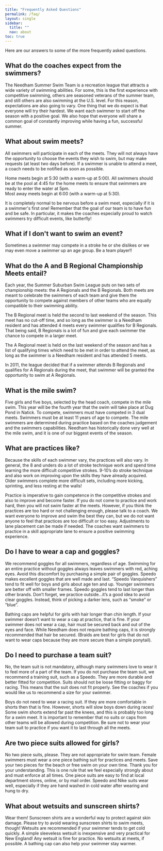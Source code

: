 ```yaml
---
title: "Frequently Asked Questions"
permalink: /faq/
layout: single
sidebar:
  title: ""
  nav: about
toc: true
---
```


Here are our answers to some of the more frequently asked questions.

## What do the coaches expect from the swimmers?

The Needham Summer Swim Team is a recreation league that attracts a wide variety of swimming abilities.  For some, this is the first experience with competitive swimming, others are seasoned veterans of the summer team, and still others are also swimming at the U.S. level.  For this reason, expectations are also going to vary.  One thing that we do expect is that everyone will try their hardest.  We want each swimmer to start off the season with a positive goal. We also hope that everyone will share a common goal of constantly improving while having a fun, successful summer.

## What about swim meets?

All swimmers will participate in each of the meets. They will not always have the opportunity to choose the events they wish to swim, but may make requests (at least two days before).  If a swimmer is unable to attend a meet, a coach needs to be notified as soon as possible.

Home meets begin at 5:30 (with a warm-up at 5:00).  All swimmers should be at the pool at 4:45 for the home meets to ensure that swimmers are ready to enter the water at 5pm.  
Most away meets begin at 6:00 (with a warm-up at 5:30). 

It is completely normal to be nervous before a swim meet, especially if it is a swimmer's first one! Remember that the goal of our team is to have fun and be safe.  In particular, it makes the coaches especially proud to watch swimmers try difficult events, like butterfly! 

## What if I don't want to swim an event?

Sometimes a swimmer may compete in a stroke he or she dislikes or we may even move a swimmer up an age group.  Be a team player!!  

## What do the A and B Regional Championship Meets entail?

Each year, the Summer Suburban Swim League puts on two sets of championship meets: the A Regionals and the B Regionals. Both meets are meant to celebrate the swimmers of each team and give them the opportunity to compete against members of other teams who are equally compatible to their swimming ability.

The B Regional meet is held the second to last weekend of the season. This meet has no cut-off time, and so long as the swimmer is a Needham resident and has attended 4 meets every swimmer qualifies for B Regionals. That being said, B Regionals is a lot of fun and give each swimmer the chance to compete in a larger meet.

The A Regional meet is held on the last weekend of the season and has a list of qualifying times which need to be met in order to attend the meet, as long as the swimmer is a Needham resident and has attended 5 meets. 

In 2011, the league decided that if a swimmer attends B Regionals and qualifies for A Regionals during the meet, that swimmer will be granted the opportunity to swim at A Regionals.

## What is the mile swim?

Five girls and five boys, selected by the head coach, compete in the mile swim. This year will be the fourth year that the swim will take place at Dug Pond in Natick.  To compete, swimmers must have competed in 3 dual meets.  Swimmers must be at least 11 years of age to compete. The mile swimmers are determined during practice based on the coaches judgement and the swimmers capabilities. Needham has historically done very well at the mile swim, and it is one of our biggest events of the season.

## What are practices like?

Because the skills of each swimmer vary, the practices will also vary. In general, the 8 and unders do a lot of stroke technique work and spend time learning the more difficult competitive strokes. 9-10’s do stroke technique and also work on improving upon the skills they have already acquired. Older swimmers complete more difficult sets, including more kicking, sprinting, and less resting at the walls! 

Practice is imperative to gain competence in the competitive strokes and also to improve and become faster. If you do not come to practice and work hard, then you will not swim faster at the meets. However, if you think the practices are too hard or not challenging enough, please talk to a coach. We want everyone to improve and swim the best they can, but we do not want anyone to feel that practices are too difficult or too easy. Adjustments to lane placement can be made if needed.  The coaches want swimmers to practice in a skill appropriate lane to ensure a positive swimming experience. 

## Do I have to wear a cap and goggles?

We recommend goggles for all swimmers, regardless of age. Swimming for an entire practice without goggles always leaves swimmers with red, aching eyes. Avoid this discomfort by purchasing a simple pair of goggles. Speedo makes excellent goggles that are well made and last. “Speedo Vanquishers” tend to fit well for boys and girls about age ten and up. Younger swimmers are better off with smaller frames. Speedo goggles tend to last longer than other brands. Don’t forget, we practice outside…it’s a good idea to avoid clear goggles. Instead, think of picking a darker lens, such as “smoke” or “blue”.

Bathing caps are helpful for girls with hair longer than chin length. If your swimmer doesn’t want to wear a cap at practice, that is fine. If your swimmer does not wear a cap, hair must be secured back and out of the eyes and face. While Needham does not require bathing caps, it is strongly recommended that hair be secured. (Braids are best for girls that do not want to wear caps because they are more secure than a simple ponytail).

## Do I need to purchase a team suit?

No, the team suit is not mandatory, although many swimmers love to wear it to feel more of a part of the team. If you do not purchase the team suit, we recommend a training suit, such as a Speedo. They are more durable and better fitted for competition. Suits should not be loose fitting or baggy for racing. This means that the suit does not fit properly. See the coaches if you would like us to recommend a size for your swimmer. 

Boys do not need to wear a racing suit. If they are more comfortable in shorts then that is fine. However, shorts will slow boys down during races! Some swim shorts extend far past the knees, and this is probably too long for a swim meet. It is important to remember that no suits or caps from other teams will be allowed during competition. Be sure not to wear your team suit to practice if you want it to last through all the meets. 

## Are two piece suits allowed for girls?

No two piece suits, please. They are not appropriate for swim team. Female swimmers must wear a one piece bathing suit for practices and meets. Save your two pieces for the beach or free swim on your own time. Thank you for your understanding. This is one rule that we feel especially strongly about and must enforce at all times. One piece suits are easy to find at local department stores, online, or by mail order. Speedo and Nike suits wear well, especially if they are hand washed in cold water after wearing and hung to dry. 
​
## What about wetsuits and sunscreen shirts?

Wear them! Sunscreen shirts are a wonderful way to protect against skin damage. Please try to avoid wearing sunscreen shirts to swim meets, though!  Wetsuits are recommended if your swimmer tends to get cold quickly. A simple sleeveless wetsuit is inexpensive and very practical for New England! Any wetsuit is fine for practice. No wetsuits at meets, if possible. A bathing cap can also help your swimmer stay warmer. 
